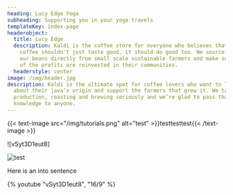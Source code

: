 ```yaml
---
heading: Lucy Edge Yoga
subheading: Supporting you in your yoga travels
templateKey: index-page
headerobject:
  title: Lucy Edge
  description: Kaldi is the coffee store for everyone who believes that great
    coffee shouldn't just taste good, it should do good too. We source all of
    our beans directly from small scale sustainable farmers and make sure part
    of the profits are reinvested in their communities.
  headerstyle: center
image: /img/header.jpg
description: Kaldi is the ultimate spot for coffee lovers who want to learn
  about their java’s origin and support the farmers that grew it. We take coffee
  production, roasting and brewing seriously and we’re glad to pass that
  knowledge to anyone.
---
```

{{< text-image src="/img/tutorials.png" alt="test" >}}testtesttest{{< /text-image >}}



!\[vSyt3D1eut8]

![test](/img/tutorials.png "test")

Here is an into sentence

{% youtube "vSyt3D1eut8", "16/9" %}